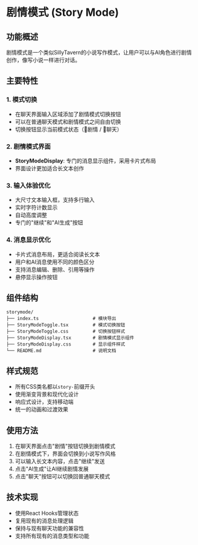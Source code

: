 # 剧情模式 (Story Mode)

## 功能概述

剧情模式是一个类似SillyTavern的小说写作模式，让用户可以与AI角色进行剧情创作，像写小说一样进行对话。

## 主要特性

### 1. 模式切换
- 在聊天界面输入区域添加了剧情模式切换按钮
- 可以在普通聊天模式和剧情模式之间自由切换
- 切换按钮显示当前模式状态（📖剧情 / 💬聊天）

### 2. 剧情模式界面
- **StoryModeDisplay**: 专门的消息显示组件，采用卡片式布局
- 界面设计更加适合长文本创作

### 3. 输入体验优化
- 大尺寸文本输入框，支持多行输入
- 实时字符计数显示
- 自动高度调整
- 专门的"继续"和"AI生成"按钮

### 4. 消息显示优化
- 卡片式消息布局，更适合阅读长文本
- 用户和AI消息使用不同的颜色区分
- 支持消息编辑、删除、引用等操作
- 悬停显示操作按钮

## 组件结构

```
storymode/
├── index.ts                    # 模块导出
├── StoryModeToggle.tsx         # 模式切换按钮
├── StoryModeToggle.css         # 切换按钮样式
├── StoryModeDisplay.tsx        # 剧情模式显示组件
├── StoryModeDisplay.css        # 显示组件样式
└── README.md                   # 说明文档
```

## 样式规范

- 所有CSS类名都以`story-`前缀开头
- 使用渐变背景和现代化设计
- 响应式设计，支持移动端
- 统一的动画和过渡效果

## 使用方法

1. 在聊天界面点击"剧情"按钮切换到剧情模式
2. 在剧情模式下，界面会切换到小说写作风格
3. 可以输入长文本内容，点击"继续"发送
4. 点击"AI生成"让AI继续剧情发展
5. 点击"聊天"按钮可以切换回普通聊天模式

## 技术实现

- 使用React Hooks管理状态
- 复用现有的消息处理逻辑
- 保持与现有聊天功能的兼容性
- 支持所有现有的消息类型和功能

